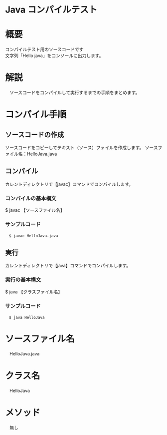 # Java コンパイルテスト
# 概要
  コンパイルテスト用のソースコードです  
  文字列「Hello java」をコンソールに出力します。  

# 解説
　ソースコードをコンパイルして実行するまでの手順をまとめます。

# コンパイル手順
## ソースコードの作成
  ソースコードをコピーしてテキスト（ソース）ファイルを作成します。
  ソースファイル名：HelloJava.java
## コンパイル
  カレントディレクトリで【javac】コマンドでコンパイルします。

### コンパイルの基本構文
  $ javac 【ソースファイル名】

### サンプルコード  
```
　$ javac HelloJava.java
```  
## 実行  
  カレントディレクトリで【java】コマンドでコンパイルします。
### 実行の基本構文
  $ java 【クラスファイル名】

### サンプルコード    
```
　$ java HelloJava
```  
# ソースファイル名
　HelloJava.java
# クラス名
　HelloJava
# メソッド
　無し
